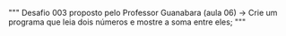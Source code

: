 """
Desafio 003 proposto pelo Professor Guanabara (aula 06)
-> Crie um programa que leia dois números e mostre a soma entre eles; 
"""
